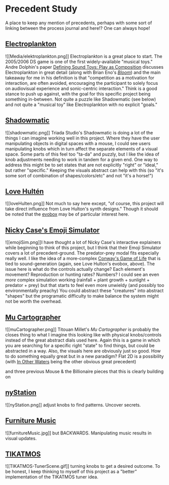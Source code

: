
# Precedent Study

A place to keep any mention of precedents, perhaps with some sort of linking between the process journal and here!? One can always hope!

## [Electroplankton](https://www.nintendo.com/consumer/gameslist/manuals/DS_Electroplankton.pdf) 
![[Media/elektroplankton.png]]
Electroplankton is a great place to start. The 2005/2006 DS game is one of the first widely-available "musical toys." Andre Dolphin's paper [Defining Sound Toys: Play as Composition](https://academic.oup.com/edited-volume/37182/chapter-abstract/324106285?redirectedFrom=fulltext) discusses Electroplankton in great detail (along with Brian Eno's [*Bloom*](https://www.youtube.com/watch?v=kOTPjh6oA84)) and the main takeaway for me in his definition is that "competition as a motivation for interaction, are often avoided, encouraging the participant to solely focus on audiovisual experience and sonic-centric interaction." Think is a good stance to push up against, with the goal for this specific project being something in-between. Not quite a puzzle like Shadowmatic (see below) and not quite a "musical toy" like Electroplankton with no explicit "goals."

## [Shadowmatic](https://www.shadowmatic.com/)
![[shadowmatic.png]]
Triada Studio's Shadowmatic is doing a lot of the things I can imagine working well in this project. Where they have the user manipulating objects in digital spaces with a mouse, I could see users manipulating knobs which in turn affect the separate elements of a visual space. Some parts of this feel too "ta-da" and puzzly, but I like the idea of knob adjustments needing to work in tandem for a given end. One way to address this might be to set states that are not explicitly "right" or "ideal," but rather "specific." Keeping the visuals abstract can help with this (so "it's some sort of combination of shapes/colors/etc" and not "it's a horse!")

## [Love Hultén](https://www.lovehulten.com/)
![[loveHulten.png]]
Not much to say here except, "of course, this project will take direct influence from Love Hulton's synth designs." Though it should be noted that the [evobox](https://www.lovehulten.com/evoboxx.html) may be of particular interest here.

## [Nicky Case's Emoji Simulator](https://ncase.me/sim/)
![[emojiSim.png]]I have thought a lot of Nicky Case's interactive explainers while beginning to think of this project, but I think that their Emoji Simulator covers a lot of precedent-ground. The predator-prey modal fits especially really well. I like the idea of a more-complex [Conway's Game of Life](https://conwaylife.com/) that is tied to sound-generation (again, see Love Hulton's evobox, above). The issue here is what do the controls actually change? Each element's movement? Reproduction or hunting rates? Numbers? I could see an even *more* complex simulation working (rainfall + plant growth + sunlight + predator + prey) but that starts to feel even more unwieldy (and possibly too environmentally preachy) You could abstract these "creatures" into abstract "shapes" but the programatic difficulty to make balance the system might not be worth the overhead.

## [Mu Cartographer](https://titouanm.com/mucartographer/)
![[muCartographer.png]]
Titouan Millet's *Mu Cartographer* is probably the closes thing to what I imagine this looking like with physical knobs/controls instead of the great abstract dials used here. Again this is a game in which you are searching for a specific right "state" to find things, but could be abstracted in a way. Also, the visuals here are obviously just so good. How to do something equally great but in a new paradigm? Flat 2D is a possibility (with [In Other Waters](https://www.youtube.com/watch?v=NM2bOvd752s) being the other obvious great precedent)

and three previous Mouse & the Billionaire pieces that this is clearly building on

## [nyStation](http://wwww.mouseandthebillionaire.com/nys)
![[nyStation.png]]
adjust knobs to find patterns. Uncover secrets.

## [Furniture Music](https://github.com/Whaaat-Lab/furnitureMusic)
![[furnitureMusic.jpg]]
but BACKWARDS. Manipulating music results in visual updates.

## [TIKATMOS](http://www.mouseandthebillionaire.com/tikatmos)
![[TIKATMOS-TunerScene.gif]]
turning knobs to get a desired outcome. To be honest, I keep thinking to myself of this project as a "better" implementation of the TIKATMOS tuner idea.